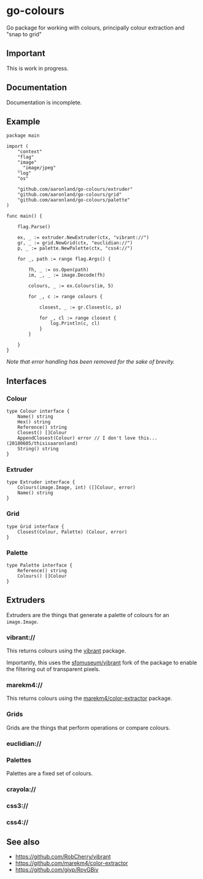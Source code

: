# go-colours

Go package for working with colours, principally colour extraction and "snap to grid"

## Important

This is work in progress.

## Documentation

Documentation is incomplete.

## Example

```
package main

import (
	"context"
	"flag"
	"image"
	_ "image/jpeg"
	"log"
	"os"

	"github.com/aaronland/go-colours/extruder"
	"github.com/aaronland/go-colours/grid"
	"github.com/aaronland/go-colours/palette"
)

func main() {

	flag.Parse()

	ex, _ := extruder.NewExtruder(ctx, "vibrant://")
	gr, _ := grid.NewGrid(ctx, "euclidian://")
	p, _ := palette.NewPalette(ctx, "css4://")

	for _, path := range flag.Args() {

		fh, _ := os.Open(path)
		im, _, _ := image.Decode(fh)

		colours, _ := ex.Colours(im, 5)

		for _, c := range colours {

			closest, _ := gr.Closest(c, p)

			for _, cl := range closest {
				log.Println(c, cl)
			}
		}

	}
}
```

_Note that error handling has been removed for the sake of brevity._

## Interfaces

### Colour

```
type Colour interface {
	Name() string
	Hex() string
	Reference() string
	Closest() []Colour
	AppendClosest(Colour) error // I don't love this... (20180605/thisisaaronland)
	String() string
}
```

### Extruder

```
type Extruder interface {
	Colours(image.Image, int) ([]Colour, error)
	Name() string
}
```

### Grid

```
type Grid interface {
	Closest(Colour, Palette) (Colour, error)
}
```

### Palette

```
type Palette interface {
	Reference() string
	Colours() []Colour
}
```

## Extruders

Extruders are the things that generate a palette of colours for an `image.Image`.

### vibrant://

This returns colours using the [vibrant](github.com/RobCherry/vibrant) package.

Importantly, this uses the [sfomuseum/vibrant](https://github.com/sfomuseum/vibrant) fork of the package to enable the filtering out of transparent pixels.

### marekm4://

This returns colours using the [marekm4/color-extractor](https://github.com/marekm4/color-extractor) package.

### Grids

Grids are the things that perform operations or compare colours.

### euclidian://

### Palettes

Palettes are a fixed set of colours.

### crayola://

### css3://

### css4://

## See also

* https://github.com/RobCherry/vibrant
* https://github.com/marekm4/color-extractor
* https://github.com/givp/RoyGBiv
